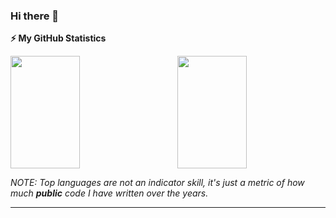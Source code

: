 ### Hi there 👋

<!--
**Ritusan/Ritusan** is a ✨ _special_ ✨ repository because its `README.md` (this file) appears on your GitHub profile.

Here are some ideas to get you started:

- 🔭 I’m currently working on ...
- 🌱 I’m currently learning ...
- 👯 I’m looking to collaborate on ...
- 🤔 I’m looking for help with ...
- 💬 Ask me about ...
- 📫 How to reach me: ...
- 😄 Pronouns: ...
- ⚡ Fun fact: ...
-->

<b>⚡ My GitHub Statistics</b>

<p style="display:flex;justify-content: space-between">
  <img height="180rem" width="47%" src="https://github-readme-stats.vercel.app/api?username=Ritusan&show_icons=true&count_private=true" />
  <img height="180rem" width="47%" src="https://github-readme-stats.vercel.app/api/top-langs/?layout=compact&username=Ritusan" />
  
  _NOTE: Top languages are not an indicator skill, it's just a metric of how much **public** code I have written over the years._
</p>

---

